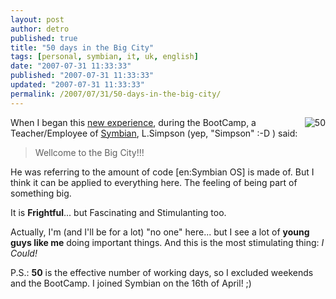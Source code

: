 ```yaml
---
layout: post
author: detro
published: true
title: "50 days in the Big City"
tags: [personal, symbian, it, uk, english]
date: "2007-07-31 11:33:33"
published: "2007-07-31 11:33:33"
updated: "2007-07-31 11:33:33"
permalink: /2007/07/31/50-days-in-the-big-city/
---
```


<img src="http://farm2.static.flickr.com/1267/638419889_34b6d917b1_m.jpg" alt="50" align="right" />
When I began this <a href="http://www.detronizator.org/2007/02/14/im-in/">new </a><a href="http://www.detronizator.org/2007/02/22/symbian-contracts-packagebox/">experience</a>, during the BootCamp, a Teacher/Employee of <a href="http://www.symbian.com/">Symbian</a>, L.Simpson (yep, "Simpson" :-D ) said:

<blockquote>Wellcome to the Big City!!!</blockquote>

He was referring to the amount of code [en:Symbian OS] is made of. But I think it can be applied to everything here. The feeling of being part of something big.

It is <strong>Frightful</strong>... but Fascinating and Stimulanting too.

Actually, I'm (and I'll be for a lot) "no one" here... but I see a lot of <strong>young guys like me</strong> doing important things. And this is the most stimulating thing: <em>I Could!</em>

P.S.: <strong>50</strong> is the effective number of working days, so I excluded weekends and the BootCamp. I joined Symbian on the 16th of April! ;)
